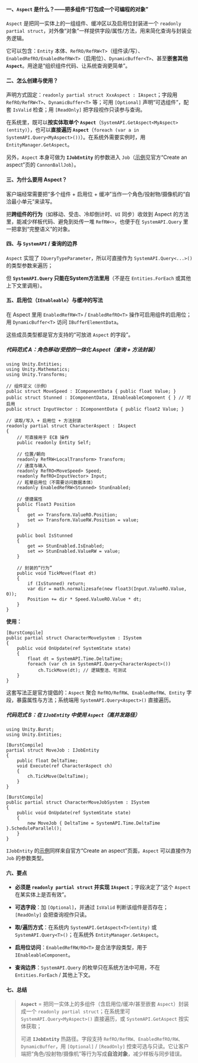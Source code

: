 #### 一、`Aspect` 是什么？——把多组件“打包成一个可编程的对象”

`Aspect` 是把同一实体上的一组组件、缓冲区以及启用位封装进一个 `readonly partial struct`，对外像“对象”一样提供字段/属性/方法，用来简化查询与封装业务逻辑。

它可以包含：`Entity` 本体、`RefRO/RefRW<T>`（组件读/写）、`EnabledRefRO/EnabledRefRW<T>`（启用位）、`DynamicBuffer<T>`、甚至**嵌套其他 `Aspect`**。用途是“组织组件代码、让系统查询更简单”。

#### 二、怎么创建与使用？

声明方式固定：`readonly partial struct XxxAspect : IAspect`；字段用 `RefRO/RefRW<T>`、`DynamicBuffer<T>` 等；可用 `[Optional]` 声明“可选组件”，配套 `IsValid` 检查；用 `[ReadOnly]` 把字段视作只读参与查询。

在系统里，既可以**按实体取单个 `Aspect`**（`SystemAPI.GetAspect<MyAspect>(entity)`），也可以**直接遍历 `Aspect`**（`foreach (var a in SystemAPI.Query<MyAspect>())`）。在系统外需要实例时，用 `EntityManager.GetAspect`。

另外，`Aspect` 本身可做为 **`IJobEntity`** 的参数进入 `Job`（[示例](https://docs.unity3d.com/Packages/com.unity.entities%401.0/manual/aspects-create.html)见官方“Create an aspect”页的 `CannonBallJob`）。

#### 三、为什么要用 Aspect？

客户端经常需要把“多个组件 + 启用位 + 缓冲”当作一个角色/投射物/摄像机的“自洽最小单元”来读写。

把**跨组件的行为**（如移动、受击、冷却倒计时、`UI` 同步）收敛到 Aspect 的方法里，能减少样板代码、避免到处传一堆 `RefRW<>`，也便于在 `SystemAPI.Query` 里一把拿到“完整语义”的对象。

#### 四、与 `SystemAPI` / 查询的边界

`Aspect` 实现了 `IQueryTypeParameter`，所以可直接作为 `SystemAPI.Query<...>()` 的类型参数来遍历；

但 **`SystemAPI.Query` 只能在System方法里用**（不是在 `Entities.ForEach` 或其他上下文里调用）。

#### 五、启用位（`IEnableable`）与缓冲的写法

在 Aspect 里用 `EnabledRefRW<T>` / `EnabledRefRO<T>` 操作可启用组件的启用位；用 `DynamicBuffer<T>` 访问 `IBufferElementData`。

这些成员类型都是官方支持的“可放进 `Aspect` 的字段”。

##### 代码范式 A：角色移动/受控的一体化 Aspect（查询 + 方法封装）

```
using Unity.Entities;
using Unity.Mathematics;
using Unity.Transforms;

// 组件定义（示例）
public struct MoveSpeed : IComponentData { public float Value; }
public struct Stunned : IComponentData, IEnableableComponent { } // 可启用
public struct InputVector : IComponentData { public float2 Value; }

// 读取/写入 + 启用位 + 方法封装
readonly partial struct CharacterAspect : IAspect
{
    // 可直接用于 ECB 操作
    public readonly Entity Self;

    // 位置/朝向
    readonly RefRW<LocalTransform> Transform;
    // 速度与输入
    readonly RefRO<MoveSpeed> Speed;
    readonly RefRO<InputVector> Input;
    // 眩晕启用位（不需要访问数据本体）
    readonly EnabledRefRW<Stunned> StunEnabled;

    // 便捷属性
    public float3 Position
    {
        get => Transform.ValueRO.Position;
        set => Transform.ValueRW.Position = value;
    }

    public bool IsStunned
    {
        get => StunEnabled.IsEnabled;
        set => StunEnabled.ValueRW = value;
    }

    // 封装的“行为”
    public void TickMove(float dt)
    {
        if (IsStunned) return;
        var dir = math.normalizesafe(new float3(Input.ValueRO.Value, 0));
        Position += dir * Speed.ValueRO.Value * dt;
    }
}

```
**使用：**
```
[BurstCompile]
public partial struct CharacterMoveSystem : ISystem
{
    public void OnUpdate(ref SystemState state)
    {
        float dt = SystemAPI.Time.DeltaTime;
        foreach (var ch in SystemAPI.Query<CharacterAspect>())
            ch.TickMove(dt); // 逻辑整洁、可测试
    }
}

```

这套写法正是官方提倡的：`Aspect` 聚合 `RefRO/RefRW`、`EnabledRefRW`、`Entity` 字段，暴露属性与方法；系统端用 `SystemAPI.Query<Aspect>()` 直接遍历。

##### 代码范式 B：在 `IJobEntity` 中使用 `Aspect`（高并发路径）

```
using Unity.Burst;
using Unity.Entities;

[BurstCompile]
partial struct MoveJob : IJobEntity
{
    public float DeltaTime;
    void Execute(ref CharacterAspect ch)
    {
        ch.TickMove(DeltaTime);
    }
}

[BurstCompile]
public partial struct CharacterMoveJobSystem : ISystem
{
    public void OnUpdate(ref SystemState state)
    {
        new MoveJob { DeltaTime = SystemAPI.Time.DeltaTime }.ScheduleParallel();
    }
}

```
`IJobEntity` 的[示例](https://docs.unity3d.com/Packages/com.unity.entities%401.0/manual/aspects-create.html)同样来自官方“Create an aspect”页面，`Aspect` 可以直接作为 `Job` 的参数类型。


#### 六、要点

- **必须是 `readonly partial struct` 并实现 `IAspect`**；字段决定了“这个 `Aspect` 在某实体上是否有效”。
    
- **可选字段**：加 `[Optional]`，并通过 `IsValid` 判断该组件是否存在；`[ReadOnly]` 会把查询视作只读。
    
- **取/遍历方式**：在系统内 `SystemAPI.GetAspect<T>(entity)` 或 `SystemAPI.Query<T>()`；在系统外 `EntityManager.GetAspect`。
    
- **启用位访问**：`EnabledRefRW/RO<T>` 是合法字段类型，用于 `IEnableableComponent`。
    
- **查询边界**：`SystemAPI.Query` 的枚举只在系统方法中可用，不在 `Entities.ForEach` / 其他上下文。
    


#### 七、总结

> **`Aspect`** = 把同一实体上的多组件（含启用位/缓冲/甚至嵌套 `Aspect`）封装成一个 `readonly partial struct`；在系统里可 `SystemAPI.Query<MyAspect>()` 直接遍历，或 `SystemAPI.GetAspect` 按实体获取；
> 
> 可进 **`IJobEntity`** 热路径。字段支持 `RefRO/RefRW`、`EnabledRefRO/RW`、`DynamicBuffer`，用 `[Optional]` / `[ReadOnly]` 控束可选与只读。它让客户端把“角色/投射物/摄像机”等行为写成**自洽对象**，减少样板与同步错误。